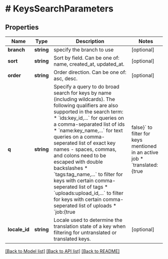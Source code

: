 # # KeysSearchParameters

## Properties

Name | Type | Description | Notes
------------ | ------------- | ------------- | -------------
**branch** | **string** | specify the branch to use | [optional] 
**sort** | **string** | Sort by field. Can be one of: name, created_at, updated_at. | [optional] 
**order** | **string** | Order direction. Can be one of: asc, desc. | [optional] 
**q** | **string** | Specify a query to do broad search for keys by name (including wildcards).  The following qualifiers are also supported in the search term:  * &#x60;ids:key_id,...&#x60; for queries on a comma-separated list of ids * &#x60;name:key_name,...&#x60; for text queries on a comma-seperated list of exact key names - spaces, commas, and colons need to be escaped with double backslashes * &#x60;tags:tag_name,...&#x60; to filter for keys with certain comma-seperated list of tags * &#x60;uploads:upload_id,...&#x60; to filter for keys with certain comma-seperated list of uploads * &#x60;job:{true|false}&#x60; to filter for keys mentioned in an active job * &#x60;translated:{true|false}&#x60; for translation status (also requires &#x60;locale_id&#x60; to be specified) * &#x60;updated_at:{&gt;&#x3D;|&lt;&#x3D;}2013-02-21T00:00:00Z&#x60; for date range queries * &#x60;unmentioned_in_upload:upload_id,...&#x60; to filter keys unmentioned within upload. When multiple upload IDs provided, matches only keys not mentioned in **all** uploads  Find more examples [here](/en/api/strings/usage-examples). Please note: If &#x60;tags&#x60; are added to filter the search, the search will be limited to a maximum of 65,536 tagged keys. | [optional] 
**locale_id** | **string** | Locale used to determine the translation state of a key when filtering for untranslated or translated keys. | [optional] 

[[Back to Model list]](../../README.md#documentation-for-models) [[Back to API list]](../../README.md#documentation-for-api-endpoints) [[Back to README]](../../README.md)


